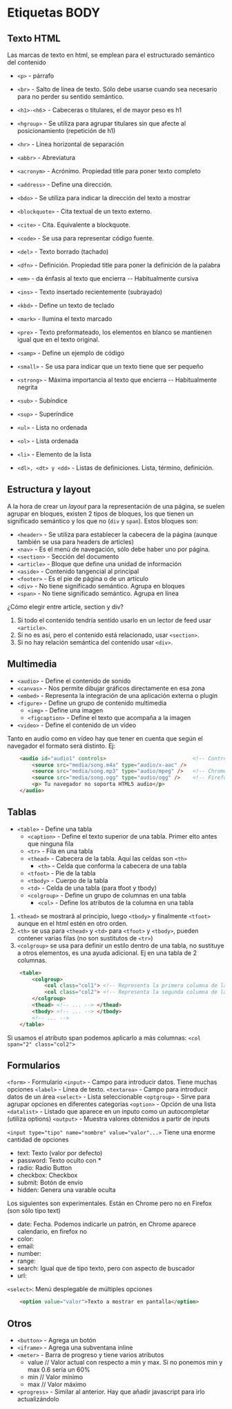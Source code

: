Etiquetas BODY
==============

Texto HTML
----------

Las marcas de texto en html, se emplean para el estructurado semántico del contenido
* `<p>` - párrafo
* `<br>` - Salto de línea de texto.  Sólo debe usarse cuando sea necesario para no perder su sentido semántico.
* `<h1>-<h6`> - Cabeceras o titulares, el de mayor peso es h1
* `<hgroup>` - Se utiliza para agrupar titulares sin que afecte al posicionamiento (repetición de h1)
* `<hr>` - Línea horizontal de separación

* `<abbr>` - Abreviatura
* `<acronym>` - Acrónimo.  Propiedad title para poner texto completo
* `<address>` - Define una dirección.
* `<bdo>` - Se utiliza para indicar la dirección del texto a mostrar
* `<blockquote>` - Cita textual de un texto externo.
* `<cite>` - Cita. Equivalente a blockquote.
* `<code>` - Se usa para representar código fuente.
* `<del>` - Texto borrado (tachado)
* `<dfn>` - Definición. Propiedad title para poner la definición de la palabra
* `<em>` - da énfasis al texto que encierra -- Habitualmente cursiva
* `<ins>` - Texto insertado recientemente (subrayado)
* `<kbd>` - Define un texto de teclado
* `<mark>` - Ilumina el texto marcado
* `<pre>` - Texto preformateado, los elementos en blanco se mantienen igual que en el texto original.
* `<samp>` - Define un ejemplo de código
* `<small>` - Se usa para indicar que un texto tiene que ser pequeño
* `<strong>` - Máxima importancia al texto que encierra -- Habitualmente negrita
* `<sub>` - Subíndice
* `<sup>` - Superíndice

* `<ul>` - Lista no ordenada
* `<ol>` - Lista ordenada
* `<li>` - Elemento de la lista
* `<dl>, <dt> y <dd>` - Listas de definiciones. Lista, término, definición.

Estructura y layout
-------------------

A la hora de crear un *layout* para la representación de una página, se suelen agrupar en bloques, existen 2 tipos de bloques, los que tienen un significado semántico y los que no (`div` y `span`). Estos bloques son:

* `<header>` - Se utiliza para establecer la cabecera de la página (aunque también se usa para headers de articles)
* `<nav>` - Es el menú de navegación, sólo debe haber uno por página.
* `<section>` - Sección del documento
* `<article>` - Bloque que define una unidad de información
* `<aside>` - Contenido tangencial al principal
* `<footer>` - Es el pie de página o de un artículo
* `<div>` - No tiene significado semántico.  Agrupa en bloques
* `<span>` - No tiene significado semántico.  Agrupa en línea

¿Cómo elegir entre article, section y div?
1. Si todo el contenido tendría sentido usarlo en un lector de feed usar `<article>`.
2. Si no es así, pero el contenido está relacionado, usar `<section>`.
3. Si no hay relación semántica del contenido usar `<div>`.

Multimedia
----------

* `<audio>` - Define el contenido de sonido
* `<canvas>` - Nos permite dibujar gráficos directamente en esa zona
* `<embed>` - Representa la integración de una aplicación externa o plugin
* `<figure>` - Define un grupo de contenido multimedia
	* `<img>` - Define una imagen
	* `<figcaption>` - Define el texto que acompaña a la imagen
* `<video>` - Define el contenido de un vídeo

Tanto en audio como en vídeo hay que tener en cuenta que según el navegador el formato será distinto. Ej:

```html
	<audio id="audio1" controls>							<!-- Controls mostrará la barra de duración -->
		<source src="media/song.m4a" type="audio/x-aac" />
		<source src="media/song.mp3" type="audio/mpeg" />	<!-- Chrome		-->
		<source src="media/song.ogg" type="audio/ogg" />	<!-- Firefox	-->
		<p> Tu navegador no soporta HTML5 audio</p>
	</audio>
```

Tablas
------

* `<table>` - Define una tabla
	* `<caption>` - Define el texto superior de una tabla. Primer elto antes que ninguna fila
	* `<tr>` - Fila en una tabla
	* `<thead>` - Cabecera de la tabla.  Aquí las celdas son `<th>`
		* `<th>` - Celda que conforma la cabecera de una tabla
	* `<tfoot>` - Pie de la tabla
	* `<tbody>` - Cuerpo de la tabla
	* `<td>` - Celda de una tabla (para tfoot y tbody)
	* `<colgroup>` - Define un grupo de columnas en una tabla
		* `<col>` - Define los atributos de la columna en una tabla

1. `<thead>` se mostrará al principio, luego `<tbody>` y finalmente `<tfoot>` aunque en el html estén en otro orden.
2. `<th>` se usa para `<thead>` y `<td>` para `<tfoot>` y `<tbody>`, pueden contener varias filas (no son sustitutos de `<tr>`)
3. `<colgroup>` se usa para definir un estilo dentro de una tabla, no sustituye a otros elementos, es una ayuda adicional. Ej en una tabla de 2 columnas.

```html
	<table>
		<colgroup>
			<col class="col1"> <!-- Representa la primera columna de la tabla -->
			<col class="col2"> <!-- Representa la segunda columna de la tabla -->
		</colgroup>
		<thead> <!-- ... --> </thead>
		<tbody> <!-- ... --> </tbody>
		<!-- ... -->
	</table>
```

Si usamos el atributo span podemos aplicarlo a más columnas: `<col span="2" class="col2">`

Formularios
-----------

`<form>` - Formulario
	`<input>`	- Campo para introducir datos.  Tiene muchas opciones
	`<label>` - Línea de texto.
	`<textarea>` - Campo para introducir datos de un área
	`<select>` - Lista seleccionable
		`<optgroup>` - Sirve para agrupar opciones en diferentes categorías
		`<option>` - Opción de una lista
	`<datalist>` - Listado que aparece en un inputo como un autocompletar (utiliza options)
`<output>` - Muestra valores obtenidos a partir de inputs

`<input type="tipo" name="nombre" value="valor"...>` Tiene una enorme cantidad de opciones
* text: Texto (valor por defecto)
* password: Texto oculto con *
* radio: Radio Button
* checkbox: Checkbox
* submit: Botón de envío
* hidden: Genera una varable oculta

Los siguientes son experimentales.  Están en Chrome pero no en Firefox (son sólo tipo text)
* date: Fecha.  Podemos indicarle un patrón, en Chrome aparece calendario, en firefox no
* color: 
* email:
* number:
* range: 
* search: Igual que de tipo texto, pero con aspecto de buscador
* url:

`<select>`: Menú desplegable de múltiples opciones
```html
	<option value="valor">Texto a mostrar en pantalla</option>
```

Otros
-----

* `<button>` - Agrega un botón
* `<iframe>` - Agrega una subventana inline
* `<meter>` - Barra de progreso y tiene varios atributos
	* value 			// Valor actual con respecto a min y max.  Si no ponemos min y max 0.6 sería un 60%
	* min				// Valor mínimo
	* max				// Valor máximo
* `<progress>` - Similar al anterior.  Hay que añadir javascript para irlo actualizándolo